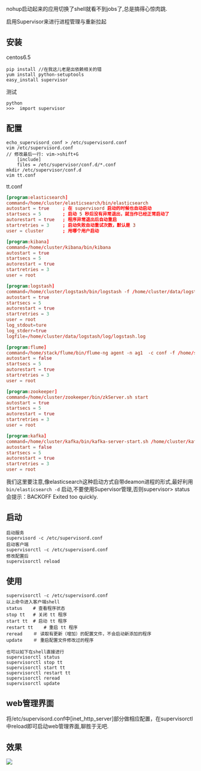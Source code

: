nohup启动起来的应用切换了shell就看不到jobs了,总是搞得心惊肉跳. 

启用Supervisor来进行进程管理与重新拉起 

## 安装

centos6.5 

```shell
pip install //在我这儿老是出依赖相关的错
yum install python-setuptools 
easy_install supervisor
```  

测试 

```shell
python
>>>  import supervisor
``` 

## 配置 

```shell
echo_supervisord_conf > /etc/supervisord.conf
vim /etc/supervisord.conf
// 修改最后一行: vim->shift+G
    [include]
    files = /etc/supervisor/conf.d/*.conf 
mkdir /etc/supervisor/conf.d
vim tt.conf
```

tt.conf 

```conf
[program:elasticsearch]
command=/home/cluster/elasticsearch/bin/elasticsearch
autostart = true     ; 在 supervisord 启动的时候也自动启动
startsecs = 5        ; 启动 5 秒后没有异常退出，就当作已经正常启动了
autorestart = true   ; 程序异常退出后自动重启
startretries = 3     ; 启动失败自动重试次数，默认是 3
user = cluster       ; 用哪个用户启动

[program:kibana]
command=/home/cluster/kibana/bin/kibana
autostart = true     
startsecs = 5        
autorestart = true   
startretries = 3     
user = root       

[program:logstash]
command=/home/cluster/logstash/bin/logstash -f /home/cluster/data/logstash/conf/kafka-logstash-es.conf
autostart = true     
startsecs = 5        
autorestart = true   
startretries = 3     
user = root 
log_stdout=ture
log_stderr=true
logfile=/home/cluster/data/logstash/log/logstash.log

[program:flume]
command=/home/stack/flume/bin/flume-ng agent -n ag1  -c conf -f /home/stack/flume/conf/flume-kafka.properties
autostart = false     
startsecs = 5        
autorestart = true   
startretries = 3     
user = root

[program:zookeeper]
command=/home/cluster/zookeeper/bin/zkServer.sh start
autostart = true     
startsecs = 5        
autorestart = true   
startretries = 3     
user = root

[program:kafka]
command=/home/cluster/kafka/bin/kafka-server-start.sh /home/cluster/kafka/config/server.properties
autostart = false     
startsecs = 5        
autorestart = true   
startretries = 3     
user = root
``` 

我们这里要注意,像elasticsearch这种启动方式自带deamon进程的形式,最好利用`bin/elasticsearch -d` 启动,不要使用Supervisor管理,否则supervisor> status 会提示：BACKOFF  Exited too quickly.

## 启动  

```
启动服务
supervisord -c /etc/supervisord.conf
启动客户端
supervisorctl -c /etc/supervisord.conf 
修改配置后
supervisorctl reload 
```

## 使用 

```
supervisorctl -c /etc/supervisord.conf
以上命令进入客户端shell
status    # 查看程序状态
stop tt   # 关闭 tt 程序
start tt  # 启动 tt 程序
restart tt    # 重启 tt 程序
reread    ＃ 读取有更新（增加）的配置文件，不会启动新添加的程序
update    ＃ 重启配置文件修改过的程序

也可以如下在shell直接进行
supervisorctl status
supervisorctl stop tt
supervisorctl start tt
supervisorctl restart tt
supervisorctl reread
supervisorctl update
``` 

## web管理界面

将/etc/supervisord.conf中[inet_http_server]部分做相应配置，在supervisorctl中reload即可启动web管理界面,聊胜于无吧. 

## 效果 

![](http://7xqjx7.com1.z0.glb.clouddn.com/image/Screen%20Shot%202016-04-27%20at%2013.35.13.png?imageView2/2/h/200)
